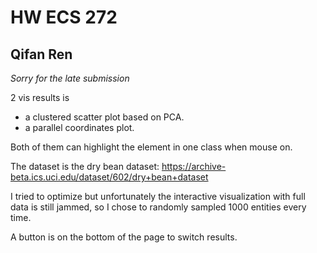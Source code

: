 # HW ECS 272 
## Qifan Ren

*Sorry for the late submission*

2 vis results is
- a clustered scatter plot based on PCA.
- a parallel coordinates plot.

Both of them can highlight the element in one class when mouse on.

The dataset is the dry bean dataset: https://archive-beta.ics.uci.edu/dataset/602/dry+bean+dataset

I tried to optimize but unfortunately the interactive visualization with full data is still jammed, so I chose to randomly sampled 1000 entities every time.

A button is on the bottom of the page to switch results.